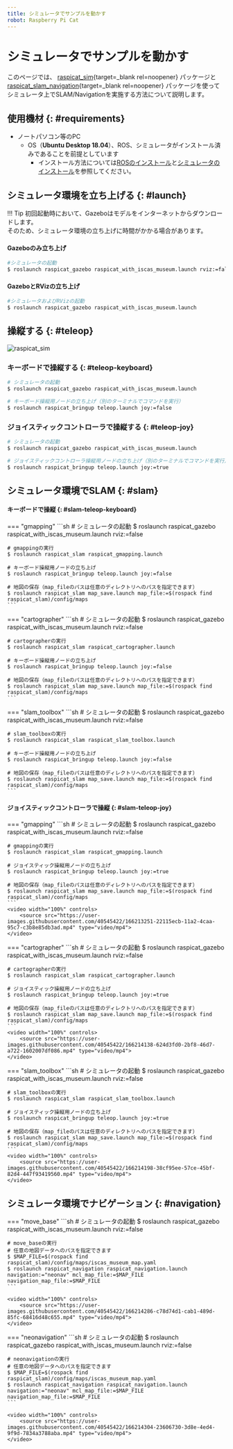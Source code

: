 ```yaml
---
title: シミュレータでサンプルを動かす
robot: Raspberry Pi Cat
---
```


# シミュレータでサンプルを動かす

このページでは、 
[raspicat_sim](https://github.com/rt-net/raspicat_sim){target=_blank rel=noopener}
パッケージと
[raspicat_slam_navigation](https://github.com/rt-net/raspicat_slam_navigation){target=_blank rel=noopener}
パッケージを使ってシミュレータ上でSLAM/Navigationを実施する方法について説明します。

## 使用機材 {: #requirements}

* ノートパソコン等のPC
    * OS（**Ubuntu Desktop 18.04**）、ROS、シミュレータがインストール済みであることを前提としています
        * インストール方法については[ROSのインストール](../ros/install.md)と[シミュレータのインストール](./install.md)を参照してください。

## シミュレータ環境を立ち上げる {: #launch}

!!! Tip
    初回起動時において、Gazeboはモデルをインターネットからダウンロードします。  
    そのため、シミュレータ環境の立ち上げに時間がかかる場合があります。

#### Gazeboのみ立ち上げ
```sh
#シミュレータの起動
$ roslaunch raspicat_gazebo raspicat_with_iscas_museum.launch rviz:=false
```
#### GazeboとRVizの立ち上げ
```sh
#シミュレータおよびRVizの起動
$ roslaunch raspicat_gazebo raspicat_with_iscas_museum.launch
```

## 操縦する {: #teleop}

![raspicat_sim](https://rt-net.github.io/images/raspberry-pi-cat/raspicat_gazebo_with_iscas_museum.gif)

### キーボードで操縦する {: #teleop-keyboard}

```sh
# シミュレータの起動
$ roslaunch raspicat_gazebo raspicat_with_iscas_museum.launch

# キーボード操縦用ノードの立ち上げ（別のターミナルでコマンドを実行）
$ roslaunch raspicat_bringup teleop.launch joy:=false
```

### ジョイスティックコントローラで操縦する {: #teleop-joy}

```sh
# シミュレータの起動
$ roslaunch raspicat_gazebo raspicat_with_iscas_museum.launch

# ジョイスティックコントローラ操縦用ノードの立ち上げ（別のターミナルでコマンドを実行）
$ roslaunch raspicat_bringup teleop.launch joy:=true
```

## シミュレータ環境でSLAM {: #slam}

#### キーボードで操縦 {: #slam-teleop-keyboard}

=== "gmapping"
    ```sh
    # シミュレータの起動
    $ roslaunch raspicat_gazebo raspicat_with_iscas_museum.launch rviz:=false

    # gmappingの実行
    $ roslaunch raspicat_slam raspicat_gmapping.launch

    # キーボード操縦用ノードの立ち上げ
    $ roslaunch raspicat_bringup teleop.launch joy:=false

    # 地図の保存（map_fileのパスは任意のディレクトリへのパスを指定できます）
    $ roslaunch raspicat_slam map_save.launch map_file:=$(rospack find raspicat_slam)/config/maps
    ```
=== "cartographer"
    ```sh
    # シミュレータの起動
    $ roslaunch raspicat_gazebo raspicat_with_iscas_museum.launch rviz:=false

    # cartographerの実行
    $ roslaunch raspicat_slam raspicat_cartographer.launch

    # キーボード操縦用ノードの立ち上げ
    $ roslaunch raspicat_bringup teleop.launch joy:=false

    # 地図の保存（map_fileのパスは任意のディレクトリへのパスを指定できます）
    $ roslaunch raspicat_slam map_save.launch map_file:=$(rospack find raspicat_slam)/config/maps
    ```
=== "slam_toolbox"
    ```sh
    # シミュレータの起動
    $ roslaunch raspicat_gazebo raspicat_with_iscas_museum.launch rviz:=false

    # slam_toolboxの実行
    $ roslaunch raspicat_slam raspicat_slam_toolbox.launch

    # キーボード操縦用ノードの立ち上げ
    $ roslaunch raspicat_bringup teleop.launch joy:=false

    # 地図の保存（map_fileのパスは任意のディレクトリへのパスを指定できます）
    $ roslaunch raspicat_slam map_save.launch map_file:=$(rospack find raspicat_slam)/config/maps
    ```

#### ジョイスティックコントローラで操縦 {: #slam-teleop-joy}
=== "gmapping"
    ```sh
    # シミュレータの起動
    $ roslaunch raspicat_gazebo raspicat_with_iscas_museum.launch rviz:=false

    # gmappingの実行
    $ roslaunch raspicat_slam raspicat_gmapping.launch

    # ジョイスティック操縦用ノードの立ち上げ
    $ roslaunch raspicat_bringup teleop.launch joy:=true

    # 地図の保存（map_fileのパスは任意のディレクトリへのパスを指定できます）
    $ roslaunch raspicat_slam map_save.launch map_file:=$(rospack find raspicat_slam)/config/maps
    ```
    <video width="100%" controls>
        <source src="https://user-images.githubusercontent.com/40545422/166213251-22115ecb-11a2-4caa-95c7-c3b8e85db3ad.mp4" type="video/mp4">
    </video>

=== "cartographer"
    ```sh
    # シミュレータの起動
    $ roslaunch raspicat_gazebo raspicat_with_iscas_museum.launch rviz:=false

    # cartographerの実行
    $ roslaunch raspicat_slam raspicat_cartographer.launch

    # ジョイスティック操縦用ノードの立ち上げ
    $ roslaunch raspicat_bringup teleop.launch joy:=true

    # 地図の保存（map_fileのパスは任意のディレクトリへのパスを指定できます）
    $ roslaunch raspicat_slam map_save.launch map_file:=$(rospack find raspicat_slam)/config/maps
    ```
    <video width="100%" controls>
        <source src="https://user-images.githubusercontent.com/40545422/166214138-624d3fd0-2bf8-46d7-a722-1602007df086.mp4" type="video/mp4">
    </video>

=== "slam_toolbox"
    ```sh
    # シミュレータの起動
    $ roslaunch raspicat_gazebo raspicat_with_iscas_museum.launch rviz:=false

    # slam_toolboxの実行
    $ roslaunch raspicat_slam raspicat_slam_toolbox.launch

    # ジョイスティック操縦用ノードの立ち上げ
    $ roslaunch raspicat_bringup teleop.launch joy:=true

    # 地図の保存（map_fileのパスは任意のディレクトリへのパスを指定できます）
    $ roslaunch raspicat_slam map_save.launch map_file:=$(rospack find raspicat_slam)/config/maps
    ```
    <video width="100%" controls>
        <source src="https://user-images.githubusercontent.com/40545422/166214198-38cf95ee-57ce-45bf-82d4-447f93419560.mp4" type="video/mp4">
    </video>

## シミュレータ環境でナビゲーション {: #navigation}

=== "move_base"
    ```sh
    # シミュレータの起動
    $ roslaunch raspicat_gazebo raspicat_with_iscas_museum.launch rviz:=false

    # move_baseの実行
    # 任意の地図データへのパスを指定できます
    $ $MAP_FILE=$(rospack find raspicat_slam)/config/maps/iscas_museum_map.yaml
    $ roslaunch raspicat_navigation raspicat_navigation.launch navigation:="neonav" mcl_map_file:=$MAP_FILE navigation_map_file:=$MAP_FILE
    ```

    <video width="100%" controls>
        <source src="https://user-images.githubusercontent.com/40545422/166214286-c78d74d1-cab1-489d-85fc-68416d48c655.mp4" type="video/mp4">
    </video>

=== "neonavigation"
    ```sh
    # シミュレータの起動
    $ roslaunch raspicat_gazebo raspicat_with_iscas_museum.launch rviz:=false

    # neonavigationの実行
    # 任意の地図データへのパスを指定できます
    $ $MAP_FILE=$(rospack find raspicat_slam)/config/maps/iscas_museum_map.yaml
    $ roslaunch raspicat_navigation raspicat_navigation.launch navigation:="neonav" mcl_map_file:=$MAP_FILE navigation_map_file:=$MAP_FILE
    ```

    <video width="100%" controls>
        <source src="https://user-images.githubusercontent.com/40545422/166214304-23606730-3d8e-4ed4-9f9d-7834a3788aba.mp4" type="video/mp4">
    </video>
